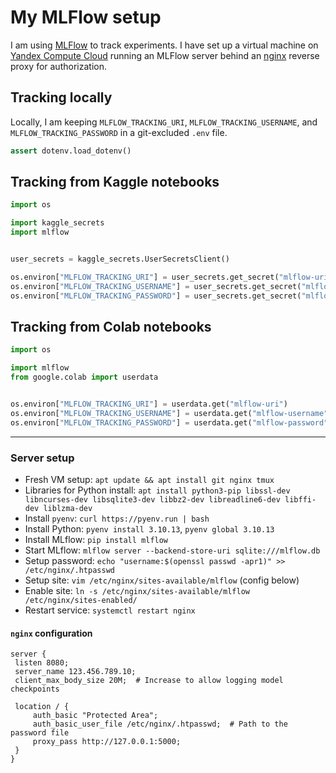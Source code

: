 # My MLFlow setup

I am using [MLFlow](https://mlflow.org/) to track experiments.
I have set up a virtual machine on [Yandex Compute Cloud](https://yandex.cloud/ru/services/compute) running an MLFlow server behind an [nginx](https://nginx.org/en) reverse proxy for authorization.

## Tracking locally

Locally, I am keeping `MLFLOW_TRACKING_URI`, `MLFLOW_TRACKING_USERNAME`, and `MLFLOW_TRACKING_PASSWORD` in a git-excluded `.env` file.

```python
assert dotenv.load_dotenv()
```

## Tracking from Kaggle notebooks

```python
import os

import kaggle_secrets
import mlflow


user_secrets = kaggle_secrets.UserSecretsClient()

os.environ["MLFLOW_TRACKING_URI"] = user_secrets.get_secret("mlflow-uri")
os.environ["MLFLOW_TRACKING_USERNAME"] = user_secrets.get_secret("mlflow-username")
os.environ["MLFLOW_TRACKING_PASSWORD"] = user_secrets.get_secret("mlflow-password")
```

## Tracking from Colab notebooks

```python
import os

import mlflow
from google.colab import userdata


os.environ["MLFLOW_TRACKING_URI"] = userdata.get("mlflow-uri")
os.environ["MLFLOW_TRACKING_USERNAME"] = userdata.get("mlflow-username")
os.environ["MLFLOW_TRACKING_PASSWORD"] = userdata.get("mlflow-password")
```

---

### Server setup

- Fresh VM setup: `apt update && apt install git nginx tmux`
- Libraries for Python install: `apt install python3-pip libssl-dev libncurses-dev libsqlite3-dev libbz2-dev libreadline6-dev libffi-dev liblzma-dev`
- Install `pyenv`: `curl https://pyenv.run | bash`
- Install Python: `pyenv install 3.10.13`, `pyenv global 3.10.13`
- Install MLflow: `pip install mlflow`
- Start MLflow: `mlflow server --backend-store-uri sqlite:///mlflow.db`
- Setup password: `echo "username:$(openssl passwd -apr1)" >> /etc/nginx/.htpasswd`
- Setup site: `vim /etc/nginx/sites-available/mlflow` (config below)
- Enable site: `ln -s /etc/nginx/sites-available/mlflow /etc/nginx/sites-enabled/`
- Restart service: `systemctl restart nginx`

#### `nginx` configuration

```nginx
server {
 listen 8080;
 server_name 123.456.789.10;
 client_max_body_size 20M;  # Increase to allow logging model checkpoints

 location / {
     auth_basic "Protected Area";
     auth_basic_user_file /etc/nginx/.htpasswd;  # Path to the password file
     proxy_pass http://127.0.0.1:5000;
 }
}
```
